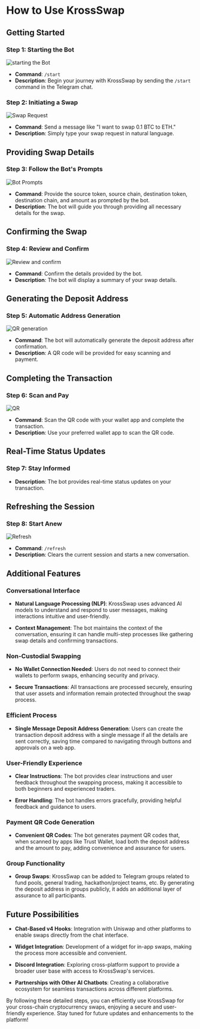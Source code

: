 # How to Use KrossSwap

## Getting Started

### Step 1: Starting the Bot
![starting the Bot](https://github.com/user-attachments/assets/c67f862f-3e69-482c-b12c-8e47d37d635a)

- **Command**: `/start`
- **Description**: Begin your journey with KrossSwap by sending the `/start` command in the Telegram chat.

### Step 2: Initiating a Swap
![Swap Request](https://github.com/user-attachments/assets/0afdb65b-e319-4214-ad7d-908bb065)

- **Command**: Send a message like "I want to swap 0.1 BTC to ETH."
- **Description**: Simply type your swap request in natural language.

## Providing Swap Details

### Step 3: Follow the Bot's Prompts

![Bot Prompts](https://github.com/user-attachments/assets/5d64ead5-921b-43d3-81904d3ef7dec)

- **Command**: Provide the source token, source chain, destination token, destination chain, and amount as prompted by the bot.
- **Description**: The bot will guide you through providing all necessary details for the swap.

## Confirming the Swap

### Step 4: Review and Confirm
![Review and confirm](https://github.com/user-attachments/assets/11e714cc-f01a-4d36-aa7b-bbaa690181f1)

- **Command**: Confirm the details provided by the bot.
- **Description**: The bot will display a summary of your swap details.

## Generating the Deposit Address

### Step 5: Automatic Address Generation
![QR generation](https://github.com/user-attachments/assets/1ae59aba-a5d8-42a8-97c8-5373f00411c1)

- **Command**: The bot will automatically generate the deposit address after confirmation.
- **Description**: A QR code will be provided for easy scanning and payment.

## Completing the Transaction

### Step 6: Scan and Pay

![QR](https://github.com/user-attachments/assets/c5af40da-196f-417e-8063-add9a40e2d11)


- **Command**: Scan the QR code with your wallet app and complete the transaction.
- **Description**: Use your preferred wallet app to scan the QR code.

## Real-Time Status Updates

### Step 7: Stay Informed
- **Description**: The bot provides real-time status updates on your transaction.

## Refreshing the Session

### Step 8: Start Anew
![Refresh](https://github.com/user-attachments/assets/2753f582-ef5f-4b54-8a68-252e9727e412)

- **Command**: `/refresh`
- **Description**: Clears the current session and starts a new conversation.

## Additional Features

### Conversational Interface

- **Natural Language Processing (NLP)**: KrossSwap uses advanced AI models to understand and respond to user messages, making interactions intuitive and user-friendly.
  
- **Context Management**: The bot maintains the context of the conversation, ensuring it can handle multi-step processes like gathering swap details and confirming transactions.

### Non-Custodial Swapping

- **No Wallet Connection Needed**: Users do not need to connect their wallets to perform swaps, enhancing security and privacy.
  
- **Secure Transactions**: All transactions are processed securely, ensuring that user assets and information remain protected throughout the swap process.

### Efficient Process

- **Single Message Deposit Address Generation**: Users can create the transaction deposit address with a single message if all the details are sent correctly, saving time compared to navigating through buttons and approvals on a web app.

### User-Friendly Experience

- **Clear Instructions**: The bot provides clear instructions and user feedback throughout the swapping process, making it accessible to both beginners and experienced traders.
  
- **Error Handling**: The bot handles errors gracefully, providing helpful feedback and guidance to users.

### Payment QR Code Generation

- **Convenient QR Codes**: The bot generates payment QR codes that, when scanned by apps like Trust Wallet, load both the deposit address and the amount to pay, adding convenience and assurance for users.

### Group Functionality

- **Group Swaps**: KrossSwap can be added to Telegram groups related to fund pools, general trading, hackathon/project teams, etc. By generating the deposit address in groups publicly, it adds an additional layer of assurance to all participants.

## Future Possibilities

- **Chat-Based v4 Hooks**: Integration with Uniswap and other platforms to enable swaps directly from the chat interface.
  
- **Widget Integration**: Development of a widget for in-app swaps, making the process more accessible and convenient.
  
- **Discord Integration**: Exploring cross-platform support to provide a broader user base with access to KrossSwap's services.
  
- **Partnerships with Other AI Chatbots**: Creating a collaborative ecosystem for seamless transactions across different platforms.

By following these detailed steps, you can efficiently use KrossSwap for your cross-chain cryptocurrency swaps, enjoying a secure and user-friendly experience. Stay tuned for future updates and enhancements to the platform!
